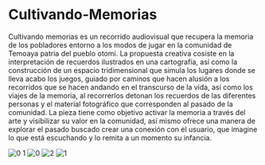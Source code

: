 # Cultivando-Memorias
Cultivando memorias es un recorrido audiovisual que recupera la memoria de los pobladores entorno a los modos de jugar en la comunidad de Temoaya patria del pueblo otomí. La propuesta creativa cosiste en la interpretación de recuerdos ilustrados en una cartografía, así como la construcción de un espacio tridimensional que simula los lugares donde se lleva acabo los juegos, guiado por caminos que hacen alusión a los recorridos que se hacen andando en el transcurso de la vida, así como los viajes de la memoria, al recorrerlos detonan los recuerdos de las diferentes personas y el material fotográfico que corresponden al pasado de la comunidad. La pieza tiene como objetivo activar la memoria a través del arte y visibilizar su valor en la comunidad, así mismo ofrece una manera de explorar el pasado buscado crear una conexión con el usuario, que imagine lo que está escuchando y lo remita a un momento su infancia. 

![0 1](https://github.com/viri12/Cultivando-Memorias/assets/92374857/bef80636-9502-49ad-a4e0-303c4d5f813f)
![0](https://github.com/viri12/Cultivando-Memorias/assets/92374857/a8044b34-4949-4e41-93a5-a2ef3de9a42e)
![2](https://github.com/viri12/Cultivando-Memorias/assets/92374857/b6d0131c-433b-43d8-826d-0d9cb6b05c9f)
![1](https://github.com/viri12/Cultivando-Memorias/assets/92374857/5a477d73-0fc0-4e0e-999c-ce46cb0bbb09)
